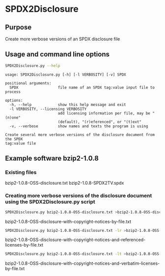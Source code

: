 # SPDX2Disclosure

## Purpose
Create more verbose versions of an SPDX disclosure file

## Usage and command line options
```bash
SPDX2Disclosure.py --help
```
```
usage: SPDX2Disclosure.py [-h] [-l VERBOSITY] [-v] SPDX

positional arguments:
  SPDX                  file name of an SPDX tag:value input file to process

options:
  -h, --help            show this help message and exit
  -l VERBOSITY, --licensing VERBOSITY
                        add licensing information per file, may be "(n)one"
                        (default), "(r)eferenced", or "(t)ext"
  -v, --verbose         show names and texts the program is using

Create several more verbose versions of the disclosure document from the SPDX
tag:value file
```

## Example software bzip2-1.0.8
### Existing files
bzip2-1.0.8-OSS-disclosure.txt
bzip2-1.0.8-SPDX2TV.spdx

### Creating more verbose versions of the disclosure document using the SPDX2Disclosure.py script
```bash
SPDX2Disclosure.py bzip2-1.0.8-OSS-disclosure.txt >bzip2-1.0.8-OSS-disclosure-with-copyright-notices-by-file.txt
```
bzip2-1.0.8-OSS-disclosure-with-copyright-notices-by-file.txt

```bash
SPDX2Disclosure.py bzip2-1.0.8-OSS-disclosure.txt -lr >bzip2-1.0.8-OSS-disclosure-with-copyright-notices-and-referenced-licenses-by-file.txt
```
bzip2-1.0.8-OSS-disclosure-with-copyright-notices-and-referenced-licenses-by-file.txt

```bash
SPDX2Disclosure.py bzip2-1.0.8-OSS-disclosure.txt -lt >bzip2-1.0.8-OSS-disclosure-with-copyright-notices-and-verbatim-licenses-by-file.txt
```
bzip2-1.0.8-OSS-disclosure-with-copyright-notices-and-verbatim-licenses-by-file.txt
